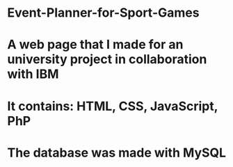 # Event-Planner-for-Sport-Games
# A web page that I made for an university project in collaboration with IBM
# It contains: HTML, CSS, JavaScript, PhP
# The database was made with MySQL
